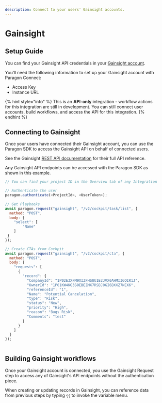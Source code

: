 ```yaml
---
description: Connect to your users' Gainsight accounts.
---
```


# Gainsight

## Setup Guide

You can find your Gainsight API credentials in your [Gainsight account](https://support.gainsight.com/Gainsight\_NXT/Connectors/Connectors/API\_Integrations/Generate\_API\_Access\_Key).

You'll need the following information to set up your Gainsight account with Paragon Connect:

* Access Key
* Instance URL

{% hint style="info" %}
This is an **API-only** integration - workflow actions for this integration are still in development. You can still connect user accounts, build workflows, and access the API for this integration.
{% endhint %}

## Connecting to Gainsight

Once your users have connected their Gainsight account, you can use the Paragon SDK to access the Gainsight API on behalf of connected users.

See the Gainsight [REST API documentation](https://support.gainsight.com/Gainsight\_NXT/API\_and\_Developer\_Docs) for their full API reference.

Any Gainsight API endpoints can be accessed with the Paragon SDK as shown in this example.

```javascript
// You can find your project ID in the Overview tab of any Integration

// Authenticate the user
paragon.authenticate(<ProjectId>, <UserToken>);
            
// Get Playbooks
await paragon.request("gainsight", "/v2/cockpit/task/list", {
  method: "POST",
  body: {
    "select": [
        "Name"
    ]
 }
});

// Create CTAs from Cockpit
await paragon.request("gainsight", "/v2/cockpit/cta", {
  method: "POST",
  body: {
    "requests": [
      {
        "record": {
          "CompanyId": "1P02E3XFM9XIZFHS8U1E2JVX0AHMII6OIR1J",
          "OwnerId": "1P01KW4KG3SOEBEZMX7RSBJ0GI6BXXZ7NEX6",
          "referenceId": "1",
          "Name": "Potential Cancelation",
          "type": "Risk",
          "status": "New",
          "priority": "High",
          "reason": "Bugs Risk",
          "Comments": "test"
        }
      }
    ]
  }
});
  
```

## Building Gainsight workflows

Once your Gainsight account is connected, you use the Gainsight Request step to access any of Gainsight's API endpoints without the authentication piece.

When creating or updating records in Gainsight, you can reference data from previous steps by typing `{{` to invoke the variable menu.
